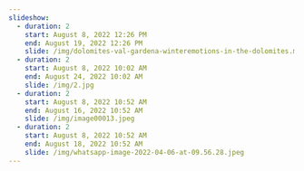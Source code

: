 ```yaml
---
slideshow:
  - duration: 2
    start: August 8, 2022 12:26 PM
    end: August 19, 2022 12:26 PM
    slide: /img/dolomites-val-gardena-winteremotions-in-the-dolomites.mp4
  - duration: 2
    start: August 8, 2022 10:02 AM
    end: August 24, 2022 10:02 AM
    slide: /img/2.jpg
  - duration: 2
    start: August 8, 2022 10:52 AM
    end: August 16, 2022 10:52 AM
    slide: /img/image00013.jpeg
  - duration: 2
    start: August 8, 2022 10:52 AM
    end: August 18, 2022 10:52 AM
    slide: /img/whatsapp-image-2022-04-06-at-09.56.28.jpeg
---
```


